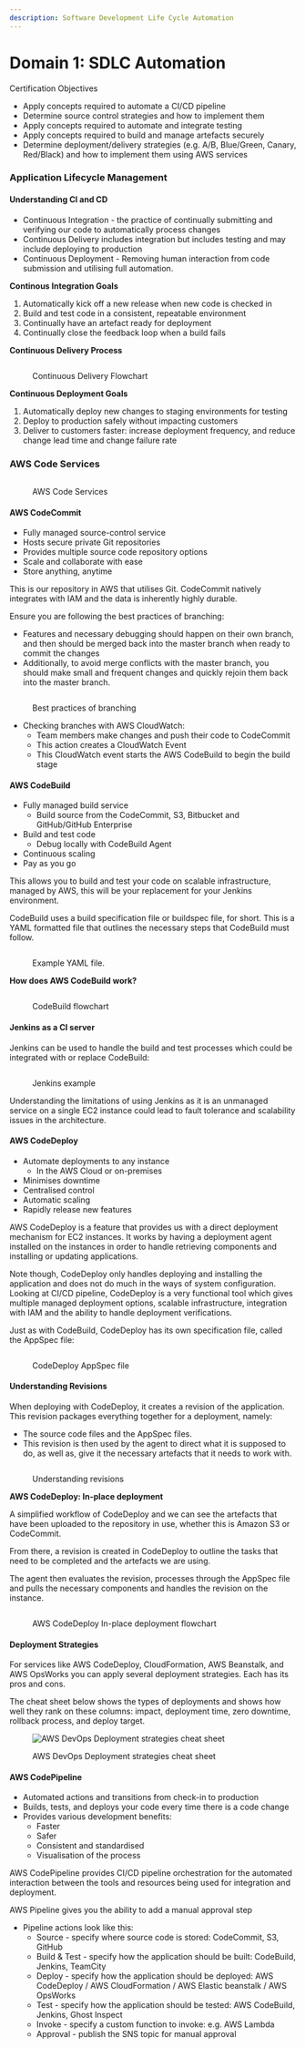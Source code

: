 ```yaml
---
description: Software Development Life Cycle Automation
---
```


# Domain 1: SDLC Automation

Certification Objectives

* Apply concepts required to automate a CI/CD pipeline
* Determine source control strategies and how to implement them
* Apply concepts required to automate and integrate testing
* Apply concepts required to build and manage artefacts securely
* Determine deployment/delivery strategies (e.g. A/B, Blue/Green, Canary, Red/Black) and how to implement them using AWS services

### Application Lifecycle Management

#### Understanding CI and CD

* Continuous Integration - the practice of continually submitting and verifying our code to automatically process changes
* Continuous Delivery includes integration but includes testing and may include deploying to production
* Continuous Deployment - Removing human interaction from code submission and utilising full automation.

**Continous Integration Goals**

1. Automatically kick off a new release when new code is checked in
2. Build and test code in a consistent, repeatable environment
3. Continually have an artefact ready for deployment
4. Continually close the feedback loop when a build fails

**Continuous Delivery Process**

<figure><img src="../.gitbook/assets/image (1).png" alt=""><figcaption><p>Continuous Delivery Flowchart</p></figcaption></figure>

**Continuous Deployment Goals**

1. Automatically deploy new changes to staging environments for testing
2. Deploy to production safely without impacting customers
3. Deliver to customers faster: increase deployment frequency, and reduce change lead time and change failure rate

### AWS Code Services

<figure><img src="../.gitbook/assets/image (10).png" alt=""><figcaption><p>AWS Code Services</p></figcaption></figure>

#### AWS CodeCommit

* Fully managed source-control service
* Hosts secure private Git repositories
* Provides multiple source code repository options
* Scale and collaborate with ease
* Store anything, anytime

This is our repository in AWS that utilises Git. CodeCommit natively integrates with IAM and the data is inherently highly durable.

Ensure you are following the best practices of branching:

* Features and necessary debugging should happen on their own branch, and then should be merged back into the master branch when ready to commit the changes
* Additionally, to avoid merge conflicts with the master branch, you should make small and frequent changes and quickly rejoin them back into the master branch.

<figure><img src="../.gitbook/assets/image (12).png" alt=""><figcaption><p>Best practices of branching</p></figcaption></figure>

* Checking branches with AWS CloudWatch:
  * Team members make changes and push their code to CodeCommit
  * This action creates a CloudWatch Event
  * This CloudWatch event starts the AWS CodeBuild to begin the build stage

#### AWS CodeBuild

* Fully managed build service
  * Build source from the CodeCommit, S3, Bitbucket and GitHub/GitHub Enterprise
* Build and test code
  * Debug locally with CodeBuild Agent
* Continuous scaling
* Pay as you go

This allows you to build and test your code on scalable infrastructure, managed by AWS, this will be your replacement for your Jenkins environment.

CodeBuild uses a build specification file or buildspec file, for short. This is a YAML formatted file that outlines the necessary steps that CodeBuild must follow.

<figure><img src="../.gitbook/assets/image (2).png" alt=""><figcaption><p>Example YAML file.</p></figcaption></figure>

**How does AWS CodeBuild work?**

<figure><img src="../.gitbook/assets/image.png" alt=""><figcaption><p>CodeBuild flowchart</p></figcaption></figure>

#### Jenkins as a CI server

Jenkins can be used to handle the build and test processes which could be integrated with or replace CodeBuild:

<figure><img src="../.gitbook/assets/image (7).png" alt=""><figcaption><p>Jenkins example</p></figcaption></figure>

Understanding the limitations of using Jenkins as it is an unmanaged service on a single EC2 instance could lead to fault tolerance and scalability issues in the architecture.

#### AWS CodeDeploy

* Automate deployments to any instance
  * In the AWS Cloud or on-premises
* Minimises downtime
* Centralised control
* Automatic scaling
* Rapidly release new features

AWS CodeDeploy is a feature that provides us with a direct deployment mechanism for EC2 instances. It works by having a deployment agent installed on the instances in order to handle retrieving components and installing or updating applications.

Note though, CodeDeploy only handles deploying and installing the application and does not do much in the ways of system configuration. Looking at CI/CD pipeline, CodeDeploy is a very functional tool which gives multiple managed deployment options, scalable infrastructure, integration with IAM and the ability to handle deployment verifications.&#x20;

Just as with CodeBuild, CodeDeploy has its own specification file, called the AppSpec file:

<figure><img src="../.gitbook/assets/image (5).png" alt=""><figcaption><p>CodeDeploy AppSpec file</p></figcaption></figure>

#### Understanding Revisions

When deploying with CodeDeploy, it creates a revision of the application. This revision packages everything together for a deployment, namely:

* The source code files and the AppSpec files.
* This revision is then used by the agent to direct what it is supposed to do, as well as, give it the necessary artefacts that it needs to work with.

<figure><img src="../.gitbook/assets/image (6).png" alt=""><figcaption><p>Understanding revisions</p></figcaption></figure>

**AWS CodeDeploy: In-place deployment**

A simplified workflow of CodeDeploy and we can see the artefacts that have been uploaded to the repository in use, whether this is Amazon S3 or CodeCommit.

From there, a revision is created in CodeDeploy to outline the tasks that need to be completed and the artefacts we are using.

The agent then evaluates the revision, processes through the AppSpec file and pulls the necessary components and handles the revision on the instance.&#x20;

<figure><img src="../.gitbook/assets/image (8).png" alt=""><figcaption><p>AWS CodeDeploy In-place deployment flowchart</p></figcaption></figure>

#### Deployment Strategies

For services like AWS CodeDeploy, CloudFormation, AWS Beanstalk, and AWS OpsWorks you can apply several deployment strategies. Each has its pros and cons.

The cheat sheet below shows the types of deployments and shows how well they rank on these columns: impact, deployment time, zero downtime, rollback process, and deploy target.

<figure><img src="https://towardsthecloud.com/wp-content/uploads/deployment-cheatsheet-1024x441.webp" alt="AWS DevOps Deployment strategies cheat sheet"><figcaption><p>AWS DevOps Deployment strategies cheat sheet</p></figcaption></figure>

#### AWS CodePipeline

* Automated actions and transitions from check-in to production
* Builds, tests, and deploys your code every time there is a code change
* Provides various development benefits:
  * Faster
  * Safer
  * Consistent and standardised
  * Visualisation of the process

AWS CodePipeline provides CI/CD pipeline orchestration for the automated interaction between the tools and resources being used for integration and deployment.

AWS Pipeline gives you the ability to add a manual approval step

* Pipeline actions look like this:
  * Source - specify where source code is stored: CodeCommit, S3, GitHub
  * Build & Test - specify how the application should be built: CodeBuild, Jenkins, TeamCity
  * Deploy - specify how the application should be deployed: AWS CodeDeploy / AWS CloudFormation / AWS Elastic beanstalk / AWS OpsWorks
  * Test - specify how the application should be tested: AWS CodeBuild, Jenkins, Ghost Inspect
  * Invoke - specify a custom function to invoke: e.g. AWS Lambda
  * Approval - publish the SNS topic for manual approval

